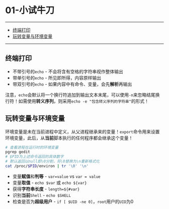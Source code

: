 # 01-小试牛刀

---

- [终端打印](#终端打印)
- [玩转变量与环境变量](#玩转变量与环境变量)

---

## 终端打印

* 不带引号的`echo` - 不会将含有空格的字符串视作整体输出
* 带单引号的`echo` - 所见即所得，内容原样输出
* 带双引号的`echo` - 如果内容中有命令、变量，会先**解析**再输出 

注意，`echo`会默认将一个换行符追加到输出文本末尾，可以使用`-n`来忽略结尾换行符！如需使用**转义序列**，则采用`echo -e "包含转义序列的字符串"`的形式！

## 玩转变量与环境变量

环境变量是未在当前进程中定义，从父进程继承来的变量！`export`命令用来设置环境变量，此后，从**当前**脚本执行的任何程序都会继承这个变量！

```bash
# 查看进程在运行时的环境变量
pgrep gedit
# $PID为上述命令返回的具体数字
# 默认返回以null即\0分割，将\0替换为\n重新格式化
cat /proc/$PID/environ | tr '\0' '\n'
```

* 变量**赋值**和**判等** - `var=value` vs `var = value`
* 变量**取值** - `echo $var` 或 `echo ${var}` 
* 获得**字符串长度** - `length=${#var}`
* 识别**当前**`Shell` - `echo $SHELL`
* 检查是否为**超级用户** - `if [ $UID -ne 0]`，`root`用户的`UID`为0